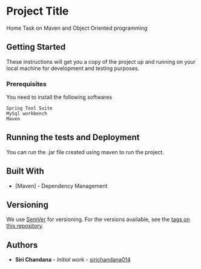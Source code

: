 # Project Title

Home Task on Maven and Object Oriented programming

## Getting Started

These instructions will get you a copy of the project up and running on your local machine for development and testing purposes. 

### Prerequisites

You need to install the following softwares

```
Spring Tool Suite
MySql workbench
Maven
```

## Running the tests and Deployment

You can run the .jar file created using maven to run the project.

## Built With

* [Maven] - Dependency Management

## Versioning

We use [SemVer](http://semver.org/) for versioning. For the versions available, see the [tags on this repository](https://github.com/your/project/tags). 

## Authors

* **Siri Chandana** - *Initial work* - [sirichandana014](https://github.com/sirichandana014/epam_tasks/)
